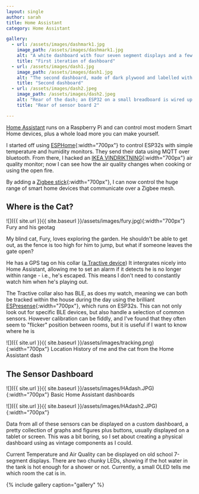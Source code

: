 ```yaml
---
layout: single
author: sarah
title: Home Assistant
category: Home Assistant

gallery:
  - url: /assets/images/dashmark1.jpg
    image_path: /assets/images/dashmark1.jpg
    alt: "A white dashboard with four seven segment displays and a few LEDs, and a small OLED display. Labels are written in marker: Lounge Air Quality %, Lounge Temp, Upstairs Temp, Extension Temp. The LEDs, one ble and one red, are labelled Hot Water, and hte small OLED displays bedroom and is labelled with Fury Is In The"
    title: "First iteration of dashboard"
  - url: /assets/images/dash1.jpg
    image_path: /assets/images/dash1.jpg
    alt: "The second dashboard, made of dark plywood and labelled with a dymo labeller: Lounge Air Quality %, Lounge Temp, Upstairs Temp, Extension Temp. The LEDs, one ble and one red, are labelled Hot Water, and the small OLED displays bedroom and is labelled with Fury Loc"
    title: "Second dashboard"
  - url: /assets/images/dash2.jpeg
    image_path: /assets/images/dash2.jpeg
    alt: "Rear of the dash; an ESP32 on a small breadboard is wired up to the back of the seven segment displays, LEDs, OLED and a buzzer with coloured wires."
    title: "Rear of sensor board 2"

---
```


[Home Assistant](https://www.home-assistant.io/) runs on a Raspberry Pi and can control most modern Smart Home devices, plus a whole load more you can make yourself. 

I started off using [ESPHome](https://esphome.io/){:width="700px"} to control ESP32s with simple temperature and humidity monitors. They send their data using MQTT over bluetooth. From there, I hacked an [IKEA VINDRIKTNING](https://style.oversubstance.net/2021/08/diy-use-an-ikea-vindriktning-air-quality-sensor-in-home-assistant-with-esphome/){:width="700px"} air quality monitor; now I can see how the air quality changes when cooking or using the open fire.

By adding a [Zigbee stick](https://www.home-assistant.io/integrations/zha/){:width="700px"}, I can now control the huge range of smart home devices that communicate over a Zigbee mesh.

## Where is the Cat?

![]({{ site.url }}{{ site.baseurl }}/assets/images/fury.jpg){:width="700px"} Fury and his geotag

My blind cat, Fury, loves exploring the garden. He shouldn't be able to get out, as the fence is too high for him to jump, but what if someone leaves the gate open?

He has a GPS tag on his collar ([a Tractive device](https://tractive.com)) It intergrates nicely into Home Assistant, allowing me to set an alarm if it detects he is no longer within range - i.e., he's escaped. This means I don't need to constantly watch him when he's playing out.

The Tractive collar also has BLE, as does my watch, meaning we can both be tracked within the house during the day using the brilliant [ESPresense](https://espresense.com/){:width="700px"}, which runs on ESP32s. This can not only look out for specific BLE devices, but also handle a selection of common sensors. However calibration can be fiddly, and I've found that they often seem to "flicker" position between rooms, but it is useful if I want to know where he is

![]({{ site.url }}{{ site.baseurl }}/assets/images/tracking.png){:width="700px"} Location History of me and the cat from the Home Assistant dash

## The Sensor Dashboard

![]({{ site.url }}{{ site.baseurl }}/assets/images/HAdash.JPG){:width="700px"} Basic Home Assistant dashboards

![]({{ site.url }}{{ site.baseurl }}/assets/images/HAdash2.JPG){:width="700px"}

Data from all of these sensors can be displayed on a custom dashboard, a pretty collection of graphs and figures plus buttons, usually displayed on a tablet or screen. This was a bit boring, so I set about creating a physical dashboard using as vintage components as I could.

Current Temperature and Air Quality can be displayed on old school 7-segment displays. There are two chunky LEDs, showing if the hot water in the tank is hot enough for a shower or not. Currently, a small OLED tells me which room the cat is in.

{% include gallery caption="gallery" %}

